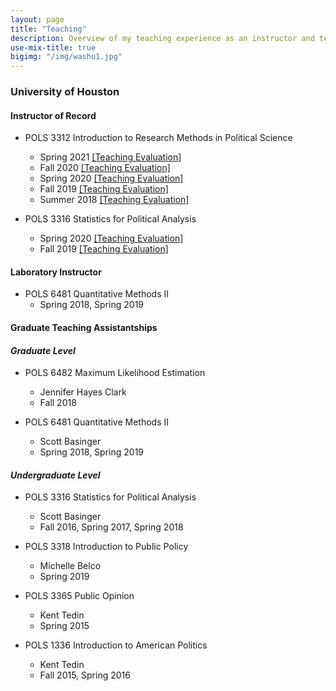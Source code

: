 ```yaml
---
layout: page
title: "Teaching"
description: Overview of my teaching experience as an instructor and teaching assistant.
use-mix-title: true
bigimg: "/img/washu1.jpg"
---
```


### University of Houston
#### Instructor of Record   
* POLS 3312 Introduction to Research Methods in Political Science
  * Spring 2021 <a href="https://yongkwangk.github.io/files/3312 spring 2021.pdf" target="_blank">[Teaching Evaluation]</a>
  * Fall 2020 <a href="https://yongkwangk.github.io/files/3312 fall 2020 1.pdf" target="_blank">[Teaching Evaluation]</a>
  * Spring 2020 <a href="https://yongkwangk.github.io/files/3312 spring 2020.pdf" target="_blank">[Teaching Evaluation]</a>
  * Fall 2019 <a href="https://yongkwangk.github.io/files/3312 2019 kim.pdf" target="_blank">[Teaching Evaluation]</a>
  * Summer 2018 <a href="https://yongkwangk.github.io/files/Kim_U of H course evaluation.pdf" target="_blank">[Teaching Evaluation]</a>
   
* POLS 3316 Statistics for Political Analysis
  * Spring 2020 <a href="https://yongkwangk.github.io/files/3316 2020 Spring.pdf" target="_blank">[Teaching Evaluation]</a>
  * Fall 2019 <a href="https://yongkwangk.github.io/files/3316 2019 kim.pdf" target="_blank">[Teaching Evaluation]</a>
  
#### Laboratory Instructor
* POLS 6481 Quantitative Methods II 
  * Spring 2018, Spring 2019
  
#### Graduate Teaching Assistantships 
#### *Graduate Level*
* POLS 6482 Maximum Likelihood Estimation 
  * Jennifer Hayes Clark
  * Fall 2018
  
* POLS 6481 Quantitative Methods II 
  * Scott Basinger
  * Spring 2018, Spring 2019

#### *Undergraduate Level*
* POLS 3316 Statistics for Political Analysis 
  * Scott Basinger
  * Fall 2016, Spring 2017, Spring 2018
  
* POLS 3318 Introduction to Public Policy 
  * Michelle Belco
  * Spring 2019
  
* POLS 3365 Public Opinion 
  * Kent Tedin
  * Spring 2015
  
* POLS 1336 Introduction to American Politics 
  * Kent Tedin
  * Fall 2015, Spring 2016

